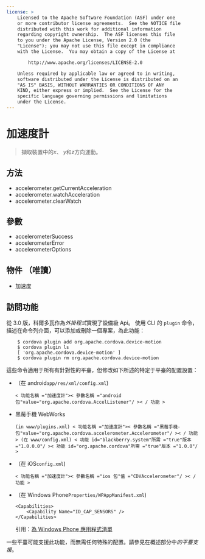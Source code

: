 ```yaml
---
license: >
    Licensed to the Apache Software Foundation (ASF) under one
    or more contributor license agreements.  See the NOTICE file
    distributed with this work for additional information
    regarding copyright ownership.  The ASF licenses this file
    to you under the Apache License, Version 2.0 (the
    "License"); you may not use this file except in compliance
    with the License.  You may obtain a copy of the License at

        http://www.apache.org/licenses/LICENSE-2.0

    Unless required by applicable law or agreed to in writing,
    software distributed under the License is distributed on an
    "AS IS" BASIS, WITHOUT WARRANTIES OR CONDITIONS OF ANY
    KIND, either express or implied.  See the License for the
    specific language governing permissions and limitations
    under the License.
---
```


# 加速度計

> 擷取裝置中的*x*、 *y*和*z*方向運動。

## 方法

*   accelerometer.getCurrentAcceleration
*   accelerometer.watchAcceleration
*   accelerometer.clearWatch

## 參數

*   accelerometerSuccess
*   accelerometerError
*   accelerometerOptions

## 物件 （唯讀）

*   加速度

## 訪問功能

從 3.0 版，科爾多瓦作為*外掛程式*實現了設備級 Api。 使用 CLI 的 `plugin` 命令，描述在命令列介面，可以添加或刪除一個專案，為此功能：

        $ cordova plugin add org.apache.cordova.device-motion
        $ cordova plugin ls
        [ 'org.apache.cordova.device-motion' ]
        $ cordova plugin rm org.apache.cordova.device-motion
    

這些命令適用于所有有針對性的平臺，但修改如下所述的特定于平臺的配置設置：

*   （在 android`app/res/xml/config.xml`)
    
        < 功能名稱 ="加速度計">< 參數名稱 ="android 包"value="org.apache.cordova.AccelListener"/ >< / 功能 >
        

*   黑莓手機 WebWorks
    
        (in www/plugins.xml) < 功能名稱 ="加速度計">< 參數名稱 ="黑莓手機-包"value="org.apache.cordova.accelerometer.Accelerometer"/ >< / 功能 > (在 www/config.xml) < 功能 id="blackberry.system"所需 ="true"版本 ="1.0.0.0"/ >< 功能 id="org.apache.cordova"所需 ="true"版本 ="1.0.0"/ >
        

*   （在 iOS`config.xml`)
    
        < 功能名稱 ="加速度計">< 參數名稱 ="ios 包"值 ="CDVAccelerometer"/ >< / 功能 >
        

*   （在 Windows Phone`Properties/WPAppManifest.xml`)
    
        <Capabilities>
            <Capability Name="ID_CAP_SENSORS" />
        </Capabilities>
        
    
    引用：[為 Windows Phone 應用程式清單][1]

 [1]: http://msdn.microsoft.com/en-us/library/ff769509%28v=vs.92%29.aspx

一些平臺可能支援此功能，而無需任何特殊的配置。請參見在概述部分中*的平臺支援*。